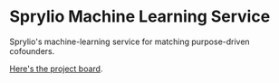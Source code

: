 # Sprylio Machine Learning Service
Sprylio's machine-learning service for matching purpose-driven cofounders.

[Here's the project board](https://github.com/orgs/sprylio/projects/1).
